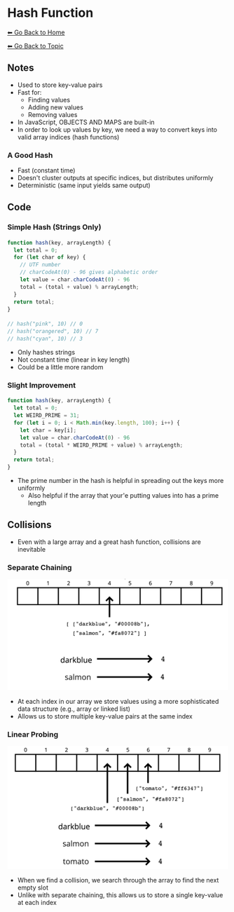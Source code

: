 # Hash Function
[⬅ Go Back to Home](../README.md)

[⬅ Go Back to Topic](/hash-tables.md)

## Notes
- Used to store key-value pairs
- Fast for:
  - Finding values
  - Adding new values
  - Removing values
- In JavaScript, OBJECTS AND MAPS are built-in
- In order to look up values by key, we need a way to convert keys into valid array indices (hash functions)

### A Good Hash
- Fast (constant time)
- Doesn't cluster outputs at specific indices, but distributes uniformly
- Deterministic (same input yields same output)

## Code
### Simple Hash (Strings Only)
```js
function hash(key, arrayLength) {
  let total = 0;
  for (let char of key) {
    // UTF number
    // charCodeAt(0) - 96 gives alphabetic order
    let value = char.charCodeAt(0) - 96
    total = (total + value) % arrayLength;
  }
  return total;
}

// hash("pink", 10) // 0
// hash("orangered", 10) // 7
// hash("cyan", 10) // 3
```
- Only hashes strings
- Not constant time (linear in key length)
- Could be a little more random
### Slight Improvement
```js
function hash(key, arrayLength) {
  let total = 0;
  let WEIRD_PRIME = 31;
  for (let i = 0; i < Math.min(key.length, 100); i++) {
    let char = key[i];
    let value = char.charCodeAt(0) - 96
    total = (total * WEIRD_PRIME + value) % arrayLength;
  }
  return total;
}
```
- The prime number in the hash is helpful in spreading out the keys more uniformly
  - Also helpful if the array that your'e putting values into has a prime length

## Collisions
- Even with a large array and a great hash function, collisions are inevitable
### Separate Chaining
![Separate Chaining](./images/separate-chaining.png)
- At each index in our array we store values using a more sophisticated data structure (e.g., array or linked list)
- Allows us to store multiple key-value pairs at the same index
### Linear Probing
![Linear Probing](./images/linear-probing.png)
- When we find a collision, we search through the array to find the next empty slot
- Unlike with separate chaining, this allows us to store a single key-value at each index